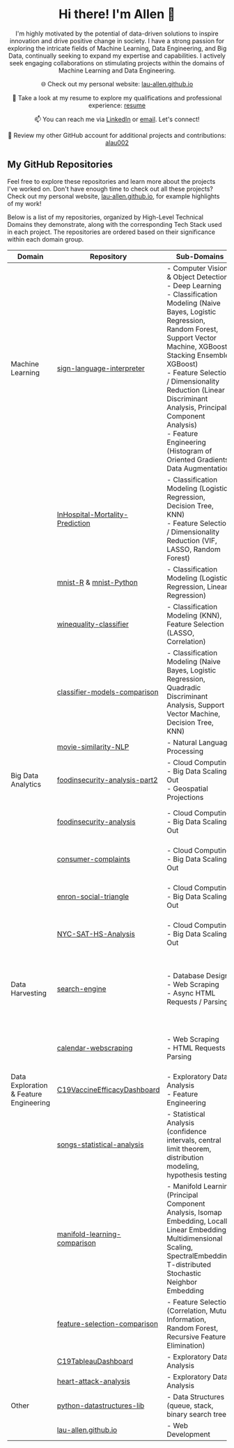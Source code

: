 <div align="center">
  
# Hi there! I'm Allen 👋 
  


I'm highly motivated by the potential of data-driven solutions to inspire innovation and drive positive change in society. I have a strong passion for exploring the intricate fields of Machine Learning, Data Engineering, and Big Data, continually seeking to expand my expertise and capabilities. I actively seek engaging collaborations on stimulating projects within the domains of Machine Learning and Data Engineering.
  

  
🌐 Check out my personal website: [lau-allen.github.io](https://lau-allen.github.io)
  
📄 Take a look at my resume to explore my qualifications and professional experience: [resume](https://github.com/lau-allen/lau-allen/blob/main/Resume.pdf)

📫 You can reach me via [LinkedIn](https://www.linkedin.com/in/allenlau2019/) or [email](mailto:allenlau3@outlook.com). Let's connect!

📓 Review my other GitHub account for additional projects and contributions: [alau002](https://github.com/alau002) 
  
</div>


## My GitHub Repositories

Feel free to explore these repositories and learn more about the projects I've worked on. Don't have enough time to check out all these projects? Check out my personal website, [lau-allen.github.io](https://lau-allen.github.io), for example highlights of my work!

Below is a list of my repositories, organized by High-Level Technical Domains they demonstrate, along with the corresponding Tech Stack used in each project. The repositories are ordered based on their significance within each domain group.

<div align="center">

| Domain   | Repository                   | Sub-Domains | Tech Stack             |
|----------|------------------------------|------------|------------------------|
| Machine Learning | [sign-language-interpreter](https://github.com/lau-allen/sign-language-interpreter.git) | - Computer Vision & Object Detection<br>- Deep Learning<br>- Classification Modeling (Naive Bayes, Logistic Regression, Random Forest, Support Vector Machine, XGBoost, Stacking Ensemble, XGBoost)<br>- Feature Selection / Dimensionality Reduction (Linear Discriminant Analysis, Principal Component Analysis)<br>- Feature Engineering (Histogram of Oriented Gradients, Data Augmentation) | - Python Tensorflow, OpenCV, Mediapipe, Scikit-Learn, Pandas, NumPy |
|  | [InHospital-Mortality-Prediction](https://github.com/lau-allen/InHospital-Mortality-Prediction.git) | - Classification Modeling (Logistic Regression, Decision Tree, KNN)<br>- Feature Selection / Dimensionality Reduction (VIF, LASSO, Random Forest) | - Python Scikit-Learn, Statsmodels, Pandas, NumPy |
|  | [mnist-R](https://github.com/lau-allen/mnist-R.git) & [mnist-Python](https://github.com/lau-allen/mnist-python.git) | - Classification Modeling (Logistic Regression, Linear Regression)  | - R stats<br>- Python Pandas, NumPy, Scikit-Learn |
|  | [winequality-classifier](https://github.com/lau-allen/winequality-classifier.git) | - Classification Modeling (KNN), Feature Selection (LASSO, Correlation) | - Python Scikit-Learn, Pandas |
|  | [classifier-models-comparison](https://github.com/lau-allen/classifier-models-comparison.git) | - Classification Modeling (Naive Bayes, Logistic Regression, Quadradic Discriminant Analysis, Support Vector Machine, Decision Tree, KNN) | - Python Scikit-Learn, Matplotlib, Pandas |
|  | [movie-similarity-NLP](https://github.com/lau-allen/movie-similarity-NLP.git) | - Natural Language Processing | - Python NLTK, Pandas, NumPy |
| Big Data Analytics | [foodinsecurity-analysis-part2](https://github.com/lau-allen/foodinsecurity-analysis-part2.git) | - Cloud Computing<br>- Big Data Scaling Out<br>- Geospatial Projections | - Google Cloud Dataproc & Storage<br>- Apache Spark (PySpark)<br>- Python pyproj |
|  | [foodinsecurity-analysis](https://github.com/lau-allen/foodinsecurity-analysis.git) | - Cloud Computing<br>- Big Data Scaling Out | - Google Cloud Dataproc & Storage<br>- Apache Spark (PySpark) |
|  | [consumer-complaints](https://github.com/lau-allen/consumer-complaints.git) | - Cloud Computing<br>- Big Data Scaling Out | - Google Cloud Dataproc & Storage<br>- Apache Spark (PySpark) |
|  | [enron-social-triangle](https://github.com/lau-allen/enron-social-triangle.git) | - Cloud Computing<br>- Big Data Scaling Out | - Google Cloud Dataproc & Storage<br>- Apache Spark (PySpark) |
|  | [NYC-SAT-HS-Analysis](https://github.com/lau-allen/NYC-SAT-HS-Analysis.git) | - Cloud Computing<br>- Big Data Scaling Out | - Google Cloud Dataproc & Storage<br>- Apache Spark (PySpark) |
| Data Harvesting | [search-engine](https://github.com/lau-allen/search-engine.git) | - Database Design<br>- Web Scraping<br>- Async HTML Requests / Parsing<br> | - Python Asyncio, Aiohttp, BeautifulSoup, mySQL Connector, NLTK<br>- mySQL<br>- Flask<br>- HTML / CSS|
|  | [calendar-webscraping](https://github.com/lau-allen/calendar-webscraping.git) | - Web Scraping<br>- HTML Requests / Parsing | - Python Requests, BeautifulSoup, apiclient, google_auth_oauthlib<br>- Google API|
| Data Exploration & Feature Engineering | [C19VaccineEfficacyDashboard](https://github.com/lau-allen/C19VaccineEfficacyDashboard.git) | - Exploratory Data Analysis<br>- Feature Engineering | - Python Dash, Plotly, Pandas<br> - HTML / CSS |
|  | [songs-statistical-analysis](https://github.com/lau-allen/songs-statistical-analysis.git) | - Statistical Analysis (confidence intervals, central limit theorem, distribution modeling, hypothesis testing) | - R statsr, dplyr, ggplot2, fitdistrplus |
|  | [manifold-learning-comparison](https://github.com/lau-allen/manifold-learning-comparison.git) | - Manifold Learning (Principal Component Analysis, Isomap Embedding, Locally Linear Embedding, Multidimensional Scaling, SpectralEmbedding, T-distributed Stochastic Neighbor Embedding | - Python Scikit-Learn, UMAP |
|  | [feature-selection-comparison](https://github.com/lau-allen/feature-selection-comparison.git) | - Feature Selection (Correlation, Mutual Information, Random Forest, Recursive Feature Elimination) | - Python Scikit-Learn, Pandas, NumPy |
|  | [C19TableauDashboard](https://github.com/lau-allen/C19TableauDashboard.git) | - Exploratory Data Analysis | - Tableau Desktop |
|  | [heart-attack-analysis](https://github.com/lau-allen/heart-attack-analysis.git) | - Exploratory Data Analysis | - Python Pandas, Matplotlib |
| Other | [python-datastructures-lib](https://github.com/lau-allen/python-datastructures-lib.git) | - Data Structures (queue, stack, binary search tree) | - Python |
|  | [lau-allen.github.io](https://github.com/lau-allen/lau-allen.github.io.git) | - Web Development | - HTML / CSS |
  
</div>




